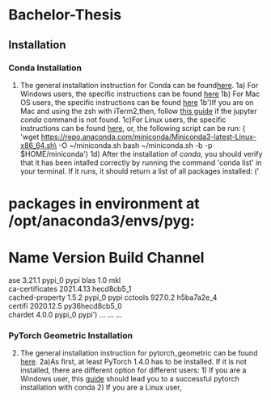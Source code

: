 # Bachelor-Thesis

## Installation
### Conda Installation
1) The general installation instruction for Conda can be found[here](https://docs.conda.io/projects/continuumio-conda/en/latest/user-guide/install/index.html).
  1a) For Windows users, the specific instructions can be found [here](https://docs.conda.io/projects/continuumio-conda/en/latest/user-guide/install/windows.html)
  1b) For Mac OS users, the specific instructions can be found [here](https://docs.conda.io/projects/continuumio-conda/en/latest/user-guide/install/windows.html)
    1b')If you are on Mac and using the zsh with iTerm2,then, follow [this guide](https://medium.com/@sumitmenon/how-to-get-anaconda-to-work-with-oh-my-zsh-on-mac-os-x-7c1c7247d896) if the jupyter _conda_ command is not found.
  1c)For Linux users, the specific instructions can be found [here](https://docs.conda.io/projects/continuumio-conda/en/latest/user-guide/install/linux.html), or, the following script can be run: (
  'wget https://repo.anaconda.com/miniconda/Miniconda3-latest-Linux-x86_64.sh\
    -O ~/miniconda.sh
    bash ~/miniconda.sh -b -p $HOME/miniconda')
  1d) After the installation of _conda_, you should verify that it has been intalled correctly by running the command 'conda list' in your terminal. If it runs, it should return a list of all packages installed: ('
# packages in environment at /opt/anaconda3/envs/pyg:
#
# Name                    Version                   Build  Channel
ase                       3.21.1                   pypi_0    pypi
blas                      1.0                         mkl  
ca-certificates           2021.4.13            hecd8cb5_1  
cached-property           1.5.2                    pypi_0    pypi
cctools                   927.0.2              h5ba7a2e_4  
certifi                   2020.12.5        py36hecd8cb5_0  
chardet                   4.0.0                    pypi_0    pypi')
...                         ...                       ...
### PyTorch Geometric Installation
2) The general installation instruction for pytorch_geometric can be found [here](https://pytorch-geometric.readthedocs.io/en/latest/notes/installation.html#).
    2a)As first, at least PyTorch 1.4.0 has to be installed. If it is not installed, there are different option for different users:
        1) If you are a Windows user, this [guide](https://medium.com/@bryant.kou/how-to-install-pytorch-on-windows-step-by-step-cc4d004adb2a) should lead you to a successful pytorch installation with conda
        2) If you are a Linux user,
